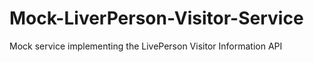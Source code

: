 # Mock-LiverPerson-Visitor-Service
Mock service implementing the LivePerson Visitor Information API
